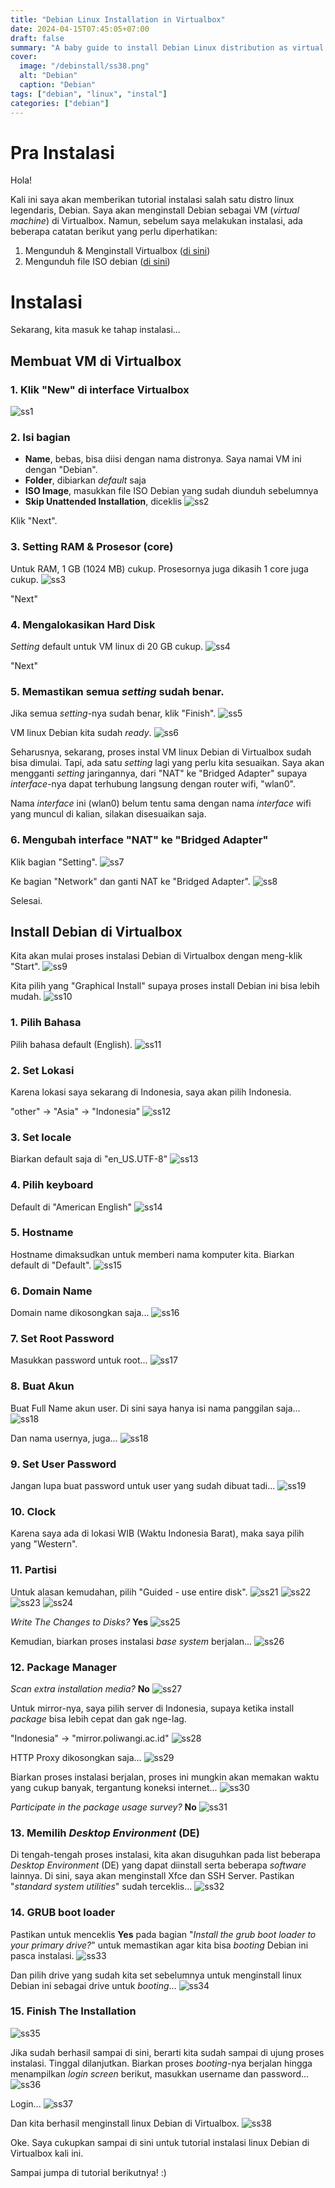 ```yaml
---
title: "Debian Linux Installation in Virtualbox"
date: 2024-04-15T07:45:05+07:00
draft: false		
summary: "A baby guide to install Debian Linux distribution as virtual machine in Virtalbox."
cover: 
  image: "/debinstall/ss38.png"
  alt: "Debian"
  caption: "Debian"
tags: ["debian", "linux", "instal"]
categories: ["debian"]
---
```


# Pra Instalasi

Hola!

Kali ini saya akan memberikan tutorial instalasi salah satu distro linux legendaris, Debian. Saya akan menginstall Debian sebagai VM (*virtual machine*) di Virtualbox. Namun, sebelum saya melakukan instalasi, ada beberapa catatan berikut yang perlu diperhatikan:

1. Mengunduh & Menginstall Virtualbox ([di sini](https://www.virtualbox.org/wiki/Downloads))
2. Mengunduh file ISO debian ([di sini](https://www.debian.org/download))

# Instalasi
Sekarang, kita masuk ke tahap instalasi...

## Membuat VM di Virtualbox
### 1. Klik "New" di interface Virtualbox
![ss1](/debinstall/ss1.png)

### 2. Isi bagian
- **Name**, bebas, bisa diisi dengan nama distronya. Saya namai VM ini dengan "Debian".
- **Folder**, dibiarkan *default* saja
- **ISO Image**, masukkan file ISO Debian yang sudah diunduh sebelumnya
- **Skip Unattended Installation**, diceklis
![ss2](/debinstall/ss2.png)

Klik "Next".

### 3. Setting RAM & Prosesor (core)

Untuk RAM, 1 GB (1024 MB) cukup. Prosesornya juga dikasih 1 core juga cukup.
![ss3](/debinstall/ss3.png)

"Next"

### 4. Mengalokasikan Hard Disk

*Setting* default untuk VM linux di 20 GB cukup.
![ss4](/debinstall/ss4.png)

"Next"

### 5. Memastikan semua *setting* sudah benar.

Jika semua *setting*-nya sudah benar, klik "Finish".
![ss5](/debinstall/ss5.png)

VM linux Debian kita sudah *ready*.
![ss6](/debinstall/ss6.png)

Seharusnya, sekarang, proses instal VM linux Debian di Virtualbox sudah bisa dimulai. Tapi, ada satu *setting* lagi yang perlu kita sesuaikan. Saya akan mengganti *setting* jaringannya, dari "NAT" ke "Bridged Adapter" supaya *interface*-nya dapat terhubung langsung dengan router wifi, "wlan0". 

Nama *interface* ini (wlan0) belum tentu sama dengan nama *interface* wifi yang muncul di kalian, silakan disesuaikan saja.

### 6. Mengubah interface "NAT" ke "Bridged Adapter"

Klik bagian "Setting".
![ss7](/debinstall/ss7.png)

Ke bagian "Network" dan ganti NAT ke "Bridged Adapter".
![ss8](/debinstall/ss8.png)

Selesai.

## Install Debian di Virtualbox

Kita akan mulai proses instalasi Debian di Virtualbox dengan meng-klik "Start".
![ss9](/debinstall/ss9.png)

Kita pilih yang "Graphical Install" supaya proses install Debian ini bisa lebih mudah.
![ss10](/debinstall/ss10.png)

### 1. Pilih Bahasa
Pilih bahasa default (English).
![ss11](/debinstall/ss11.png)

### 2. Set Lokasi
Karena lokasi saya sekarang di Indonesia, saya akan pilih Indonesia.

"other" -> "Asia" -> "Indonesia" 
![ss12](/debinstall/ss12.png)

### 3. Set locale
Biarkan default saja di "en_US.UTF-8"
![ss13](/debinstall/ss13.png)

### 4. Pilih keyboard
Default di "American English"
![ss14](/debinstall/ss14.png)

### 5. Hostname
Hostname dimaksudkan untuk memberi nama komputer kita. Biarkan default di "Default".
![ss15](/debinstall/ss15.png)

### 6. Domain Name 
Domain name dikosongkan saja...
![ss16](/debinstall/ss16.png)

### 7. Set Root Password 
Masukkan password untuk root...
![ss17](/debinstall/ss17.png)

### 8. Buat Akun
Buat Full Name akun user. Di sini saya hanya isi nama panggilan saja...
![ss18](/debinstall/ss18-a.png)

Dan nama usernya, juga...
![ss18](/debinstall/ss18-b.png)

### 9. Set User Password
Jangan lupa buat password untuk user yang sudah dibuat tadi...
![ss19](/debinstall/ss19.png)

### 10. Clock
Karena saya ada di lokasi WIB (Waktu Indonesia Barat), maka saya pilih yang "Western".

### 11. Partisi
Untuk alasan kemudahan, pilih "Guided - use entire disk".
![ss21](/debinstall/ss21.png)
![ss22](/debinstall/ss22.png)
![ss23](/debinstall/ss23.png)
![ss24](/debinstall/ss24.png)

*Write The Changes to Disks?* **Yes**
![ss25](/debinstall/ss25.png)

Kemudian, biarkan proses instalasi *base system* berjalan...
![ss26](/debinstall/ss26.png)

### 12. Package Manager
*Scan extra installation media?* **No**
![ss27](/debinstall/ss27.png)

Untuk mirror-nya, saya pilih server di Indonesia, supaya ketika install *package* bisa lebih cepat dan gak nge-lag.

"Indonesia" -> "mirror.poliwangi.ac.id"
![ss28](/debinstall/ss28.png)

HTTP Proxy dikosongkan saja...
![ss29](/debinstall/ss29.png)

Biarkan proses instalasi berjalan, proses ini mungkin akan memakan waktu yang cukup banyak, tergantung koneksi internet...
![ss30](/debinstall/ss30.png)

*Participate in the package usage survey?* **No**
![ss31](/debinstall/ss31.png)

### 13. Memilih *Desktop Environment* (DE)
Di tengah-tengah proses instalasi, kita akan disuguhkan pada list beberapa *Desktop Environment* (DE) yang dapat diinstall serta beberapa *software* lainnya. Di sini, saya akan menginstall Xfce dan SSH Server. Pastikan "*standard system utilities*" sudah terceklis...
![ss32](/debinstall/ss32.png)

### 14. GRUB boot loader
Pastikan untuk menceklis **Yes** pada bagian "*Install the grub boot loader to your primary drive?*" untuk memastikan agar kita bisa *booting* Debian ini pasca instalasi.
![ss33](/debinstall/ss33.png)

Dan pilih drive yang sudah kita set sebelumnya untuk menginstall linux Debian ini sebagai drive untuk *booting*...
![ss34](/debinstall/ss34.png)

### 15. Finish The Installation
![ss35](/debinstall/ss35.png)

Jika sudah berhasil sampai di sini, berarti kita sudah sampai di ujung proses instalasi. Tinggal dilanjutkan. Biarkan proses *booting*-nya berjalan hingga menampilkan *login screen* berikut, masukkan username dan password...
![ss36](/debinstall/ss36.png)

Login...
![ss37](/debinstall/ss37.png)

Dan kita berhasil menginstall linux Debian di Virtualbox.
![ss38](/debinstall/ss38.png)

Oke. Saya cukupkan sampai di sini untuk tutorial instalasi linux Debian di Virtualbox kali ini.

Sampai jumpa di tutorial berikutnya! :)







